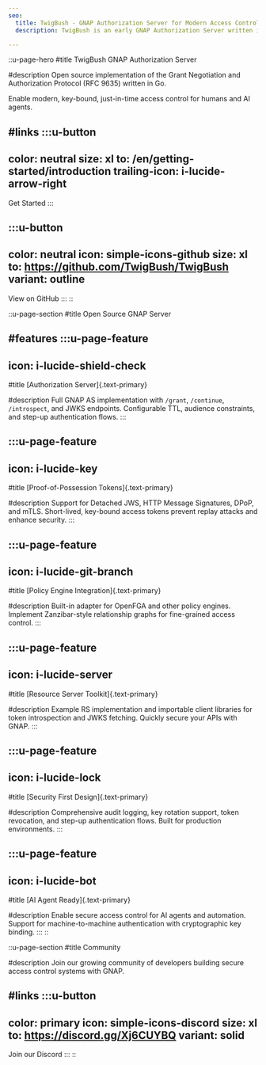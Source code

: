 ```yaml
---
seo:
  title: TwigBush - GNAP Authorization Server for Modern Access Control
  description: TwigBush is an early GNAP Authorization Server written in Go. We’re building an open source community to advance secure, key-bound, just-in-time access control for humans and AI agents.

---
```


::u-page-hero
#title
TwigBush GNAP Authorization Server

#description
Open source implementation of the Grant Negotiation and Authorization Protocol (RFC 9635) written in Go.

Enable modern, key-bound, just-in-time access control for humans and AI agents.

#links
  :::u-button
  ---
  color: neutral
  size: xl
  to: /en/getting-started/introduction
  trailing-icon: i-lucide-arrow-right
  ---
  Get Started
  :::

  :::u-button
  ---
  color: neutral
  icon: simple-icons-github
  size: xl
  to: https://github.com/TwigBush/TwigBush
  variant: outline
  ---
  View on GitHub
  :::
::

::u-page-section
#title
Open Source GNAP Server

#features
  :::u-page-feature
  ---
  icon: i-lucide-shield-check
  ---
  #title
  [Authorization Server]{.text-primary}

  #description
  Full GNAP AS implementation with `/grant`, `/continue`, `/introspect`, and JWKS endpoints. Configurable TTL, audience constraints, and step-up authentication flows.
  :::

  :::u-page-feature
  ---
  icon: i-lucide-key
  ---
  #title
  [Proof-of-Possession Tokens]{.text-primary}

  #description
  Support for Detached JWS, HTTP Message Signatures, DPoP, and mTLS. Short-lived, key-bound access tokens prevent replay attacks and enhance security.
  :::

  :::u-page-feature
  ---
  icon: i-lucide-git-branch
  ---
  #title
  [Policy Engine Integration]{.text-primary}

  #description
  Built-in adapter for OpenFGA and other policy engines. Implement Zanzibar-style relationship graphs for fine-grained access control.
  :::

  :::u-page-feature
  ---
  icon: i-lucide-server
  ---
  #title
  [Resource Server Toolkit]{.text-primary}

  #description
  Example RS implementation and importable client libraries for token introspection and JWKS fetching. Quickly secure your APIs with GNAP.
  :::

  :::u-page-feature
  ---
  icon: i-lucide-lock
  ---
  #title
  [Security First Design]{.text-primary}

  #description
  Comprehensive audit logging, key rotation support, token revocation, and step-up authentication flows. Built for production environments.
  :::

  :::u-page-feature
  ---
  icon: i-lucide-bot
  ---
  #title
  [AI Agent Ready]{.text-primary}

  #description
  Enable secure access control for AI agents and automation. Support for machine-to-machine authentication with cryptographic key binding.
  :::
::

::u-page-section
#title
Community

#description
Join our growing community of developers building secure access control systems with GNAP.

#links
  :::u-button
  ---
  color: primary
  icon: simple-icons-discord
  size: xl
  to: https://discord.gg/Xj6CUYBQ
  variant: solid
  ---
  Join our Discord
  :::
::
